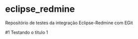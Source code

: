# eclipse_redmine
Repositório de testes da integração Eclipse-Redmine com EGit

#1 Testando o titulo 1